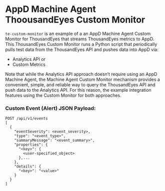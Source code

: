 # AppD Machine Agent ThoousandEyes Custom Monitor

`te-custom-monitor` is an example of a an AppD Machine Agent Custom Monitor for ThousandEyes that streams ThousandEyes metrics to AppD. This ThousandEyes Custom Monitor runs a Python script that periodically pulls test data from the ThousandEyes API and pushes data into AppD via:

* Analytics API or
* Custom Metrics 

Note that while the Analytics API approach doesn’t require using an AppD Machine Agent, the Machine Agent Custom Monitor mechanism provides a convenient, simple, and reliable way to query the ThousandEyes API and push data to the Analytics API. For this reason, the example integration features using the Custom Monitor for both approaches.

### Custom Event (Alert) JSON Payload:

```
POST /api/v1/events
[
  {
    "eventSeverity": <event_severity>,
    "type": "<event_type>",
    "summaryMessage": "<event_summary>",
    "properties": {
      "<key>": {
        <user-specified_object>
      },...
    },
    "details": {
      "<key>": "<value>"
    }
  }
]
```
